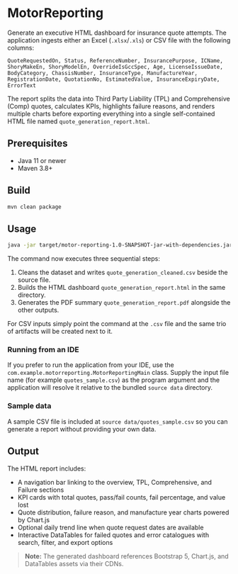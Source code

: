 # MotorReporting

Generate an executive HTML dashboard for insurance quote attempts. The application
ingests either an Excel (`.xlsx`/`.xls`) or CSV file with the following columns:

```
QuoteRequestedOn, Status, ReferenceNumber, InsurancePurpose, ICName,
ShoryMakeEn, ShoryModelEn, OverrideIsGccSpec, Age, LicenseIssueDate,
BodyCategory, ChassisNumber, InsuranceType, ManufactureYear,
RegistrationDate, QuotationNo, EstimatedValue, InsuranceExpiryDate,
ErrorText
```

The report splits the data into Third Party Liability (TPL) and Comprehensive (Comp)
quotes, calculates KPIs, highlights failure reasons, and renders multiple charts before
exporting everything into a single self-contained HTML file named `quote_generation_report.html`.

## Prerequisites

* Java 11 or newer
* Maven 3.8+

## Build

```bash
mvn clean package
```

## Usage

```bash
java -jar target/motor-reporting-1.0-SNAPSHOT-jar-with-dependencies.jar /path/to/quotes.xlsx
```

The command now executes three sequential steps:

1. Cleans the dataset and writes `quote_generation_cleaned.csv` beside the source file.
2. Builds the HTML dashboard `quote_generation_report.html` in the same directory.
3. Generates the PDF summary `quote_generation_report.pdf` alongside the other outputs.

For CSV inputs simply point the command at the `.csv` file and the same trio of artifacts will be
created next to it.

### Running from an IDE

If you prefer to run the application from your IDE, use the `com.example.motorreporting.MotorReportingMain`
class. Supply the input file name (for example `quotes_sample.csv`) as the program argument and the
application will resolve it relative to the bundled `source data` directory.

### Sample data

A sample CSV file is included at `source data/quotes_sample.csv` so you can generate a report without
providing your own data.

## Output

The HTML report includes:

* A navigation bar linking to the overview, TPL, Comprehensive, and Failure sections
* KPI cards with total quotes, pass/fail counts, fail percentage, and value lost
* Quote distribution, failure reason, and manufacture year charts powered by Chart.js
* Optional daily trend line when quote request dates are available
* Interactive DataTables for failed quotes and error catalogues with search, filter, and export options

> **Note:** The generated dashboard references Bootstrap 5, Chart.js, and DataTables assets via their CDNs.
